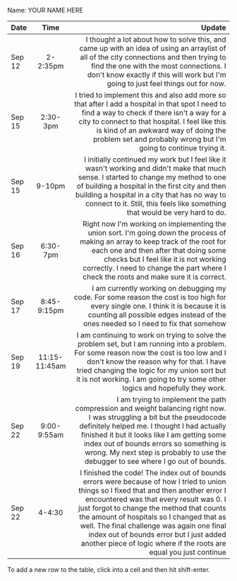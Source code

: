 Name: YOUR NAME HERE

| Date   |     Time      |                                                                                                                                                                                                                                                                                                                                                                                                                                       Update |
|:-------|:-------------:|---------------------------------------------------------------------------------------------------------------------------------------------------------------------------------------------------------------------------------------------------------------------------------------------------------------------------------------------------------------------------------------------------------------------------------------------:|
| Sep 12 |   2-2:35pm    |                                                                                                                                                                      I thought a lot about how to solve this, and came up with an idea of using an arraylist of all of the city connections and then trying to find the one with the most connections. I don't know exactly if this will work but I'm going to just feel things out for now. |
| Sep 15 |   2:30-3pm    |                                                                                                                               I tried to implement this and also add more so that after I add a hospital in that spot I need to find a way to check if there isn't a way for a city to connect to that hospital. I feel like this is kind of an awkward way of doing the problem set and probably wrong but I'm going to continue trying it. |
| Sep 15 |    9-10pm     |                                                                                                                      I initially continued my work but I feel like it wasn't working and didn't make that much sense. I started to change my method to one of building a hospital in the first city and then building a hospital in a city that has no way to connect to it. Still, this feels like something that would be very hard to do. |
| Sep 16 |   6:30-7pm    |                                                                                                                                 Right now I'm working on implementing the union sort. I'm going down the process of making an array to keep track of the root for each one and then after that doing some checks but I feel like it is not working correctly. I need to change the part where I check the roots and make sure it is correct. |
| Sep 17 |  8:45-9:15pm  |                                                                                                                                                                                                                     I am currently working on debugging my code. For some reason the cost is too high for every single one. I think it is because it is counting all possible edges instead of the ones needed so I need to fix that somehow |
| Sep 19 | 11:15-11:45am |                                                                                                                         I am continuing to work on trying to solve the problem set, but I am running into a problem. For some reason now the cost is too low and I don't know the reason why for that. I have tried changing the logic for my union sort but it is not working. I am going to try some other logics and hopefully they work. |
| Sep 22 |  9:00-9:55am  |                                                                                       I am trying to implement the path compression and weight balancing right now. I was struggling a bit but the pseudocode definitely helped me. I thought I had actually finished it but it looks like I am getting some index out of bounds errors so something is wrong. My next step is probably to use the debugger to see where I go out of bounds. |
| Sep 22 |    4-4:30     | I finished the code! The index out of bounds errors were because of how I tried to union things so I fixed that and then another error I encountered was that every result was 0. I just forgot to change the method that counts the amount of hospitals so I changed that as well. The final challenge was again one final index out of bounds error but I just added another piece of logic where if the roots are equal you just continue |


To add a new row to the table, click into a cell and then hit shift-enter.
